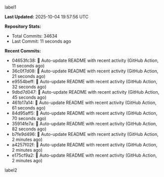 
label1 
<!-- ACTIVITY_START -->
**Last Updated:** 2025-10-04 19:57:56 UTC

**Repository Stats:**
- Total Commits: 34634
- Last Commit: 11 seconds ago

**Recent Commits:**
- 04653fc38: 🤖 Auto-update README with recent activity (GitHub Action, 11 seconds ago)
- 36c0f7d08: 🤖 Auto-update README with recent activity (GitHub Action, 21 seconds ago)
- e9554beff: 🤖 Auto-update README with recent activity (GitHub Action, 32 seconds ago)
- 9dbd7d047: 🤖 Auto-update README with recent activity (GitHub Action, 45 seconds ago)
- 461b17a14: 🤖 Auto-update README with recent activity (GitHub Action, 61 seconds ago)
- 84d95aff5: 🤖 Auto-update README with recent activity (GitHub Action, 70 seconds ago)
- 35914fe7a: 🤖 Auto-update README with recent activity (GitHub Action, 82 seconds ago)
- b7fe9d496: 🤖 Auto-update README with recent activity (GitHub Action, 2 minutes ago)
- a4257f02f: 🤖 Auto-update README with recent activity (GitHub Action, 2 minutes ago)
- e175cf9a2: 🤖 Auto-update README with recent activity (GitHub Action, 2 minutes ago)
<!-- ACTIVITY_END -->

label2
